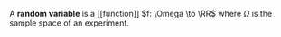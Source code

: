 A **random variable** is a [[function]] $f: \Omega \to \RR$ where $\Omega$ is the sample space of an experiment.